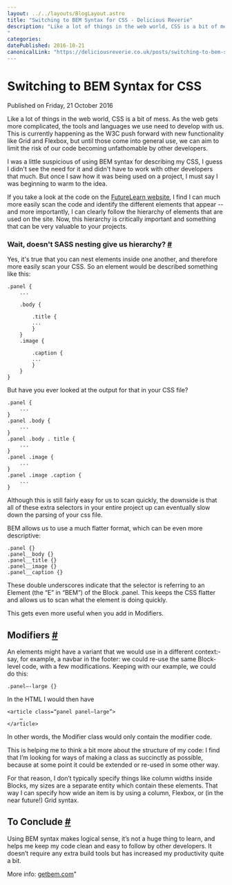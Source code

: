```yaml
---
layout: ../../layouts/BlogLayout.astro
title: "Switching to BEM Syntax for CSS - Delicious Reverie"
description: "Like a lot of things in the web world, CSS is a bit of mess. As the web gets more complicated, the tools and languages we use need to develop with us. This is currently happening as the W3C push forward with new functionality like Grid and Flexbox, but until those come into general use, we can aim to limit the risk of our code becoming unfathomable by other developers.
"
categories:
datePublished: 2016-10-21
canonicalLink: "https://deliciousreverie.co.uk/posts/switching-to-bem-syntax-for-css/
---
```

# Switching to BEM Syntax for CSS

Published on Friday, 21 October 2016

Like a lot of things in the web world, CSS is a bit of mess. As the web gets more complicated, the tools and languages we use need to develop with us. This is currently happening as the W3C push forward with new functionality like Grid and Flexbox, but until those come into general use, we can aim to limit the risk of our code becoming unfathomable by other developers.

I was a little suspicious of using BEM syntax for describing my CSS, I guess I didn't see the need for it and didn't have to work with other developers that much. But once I saw how it was being used on a project, I must say I was beginning to warm to the idea.

If you take a look at the code on the [FutureLearn website](https://futurelearn.com/), I find I can much more easily scan the code and identify the different elements that appear -- and more importantly, I can clearly follow the hierarchy of elements that are used on the site. Now, this hierarchy is critically important and something that can be very valuable to your projects.

### Wait, doesn't SASS nesting give us hierarchy? [#](https://deliciousreverie.co.uk/posts/switching-to-bem-syntax-for-css/#wait-doesn't-sass-nesting-give-us-hierarchy)

Yes, it's true that you can nest elements inside one another, and therefore more easily scan your CSS. So an element would be described something like this:

```
.panel {
    ...

    .body {

        .title {
        ...
        }
    }
    .image {

        .caption {
        ...
        }
    }
}
```

But have you ever looked at the output for that in your CSS file?

```
.panel {
    ...
}
.panel .body {
    ...
}
.panel .body . title {
    ...
}
.panel .image {
    ...
}
.panel .image .caption {
    ...
}
```

Although this is still fairly easy for us to scan quickly, the downside is that all of these extra selectors in your entire project up can eventually slow down the parsing of your css file.

BEM allows us to use a much flatter format, which can be even more descriptive:

```
.panel {}
.panel__body {}
.panel__title {}
.panel__image {}
.panel__caption {}
```

These double underscores indicate that the selector is referring to an Element (the “E” in “BEM”) of the Block .panel. This keeps the CSS flatter and allows us to scan what the element is doing quickly.

This gets even more useful when you add in Modifiers.

## Modifiers [#](https://deliciousreverie.co.uk/posts/switching-to-bem-syntax-for-css/#modifiers)

An elements might have a variant that we would use in a different context:- say, for example, a navbar in the footer: we could re-use the same Block-level code, with a few modifications. Keeping with our example, we could do this:

```
.panel—-large {}
```

In the HTML I would then have

```
<article class=“panel panel—large”>
	…
</article>
```

In other words, the Modifier class would only contain the modifier code.

This is helping me to think a bit more about the structure of my code: I find that I’m looking for ways of making a class as succinctly as possible, because at some point it could be extended or re-used in some other way.

For that reason, I don’t typically specify things like column widths inside Blocks, my sizes are a separate entity which contain these elements. That way I can specify how wide an item is by using a column, Flexbox, or (in the near future!) Grid syntax.

## To Conclude [#](https://deliciousreverie.co.uk/posts/switching-to-bem-syntax-for-css/#to-conclude)

Using BEM syntax makes logical sense, it’s not a huge thing to learn, and helps me keep my code clean and easy to follow by other developers. It doesn’t require any extra build tools but has increased my productivity quite a bit.

More info: [getbem.com](https://getbem.com/introduction/)"